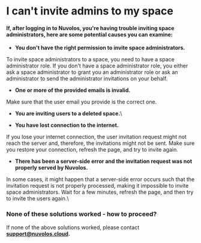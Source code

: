 # I can't invite admins to my space

#### If, after logging in to Nuvolos, you're having trouble inviting space administrators, here are some potential causes you can examine:

* **You don't have the right permission to invite space administrators.**

To invite space administrators to a space, you need to have a space administrator role. If you don't have a space administrator role, you either ask a space administrator to grant you an administrator role or ask an administrator to send the administrator invitations on your behalf.

* **One or more of the provided emails is invalid.**

Make sure that the user email you provide is the correct one.

* **You are inviting users to a deleted space.**\

* **You have lost connection to the internet.**

If you lose your internet connection, the user invitation request might not reach the server and, therefore,  the invitations might not be sent. Make sure you restore your connection,  refresh the page, and try to invite again.

* **There has been a server-side error and the invitation request was not properly served by Nuvolos.**

In some cases, it might happen that a server-side error occurs such that the invitation request is not properly processed, making it impossible to invite space administrators. Wait for a few minutes, refresh the page, and then try to invite the users again.\


### None of these solutions worked - how to proceed?

If none of the above solutions worked, please contact [**support@nuvolos.cloud**](mailto:support@nuvolos.cloud)**.**
